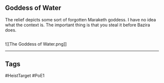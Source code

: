 ## Goddess of Water
The relief depicts some sort of forgotten Maraketh goddess. I have no idea what
the context is. The important thing is that you steal it before Bazira does.
## 
![[The Goddess of Water.png]]

---
## Tags
#HeistTarget
#PoE1 
